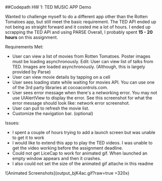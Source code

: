 ##Codepath HW 1: TED MUSIC APP Demo

Wanted to challenge myself to do a different app other than the Rotten Tomatoes app, but still meet the basic requirement.
The TED API ended up not being as straight forward and it costed me a lot of hours. I ended up scrapping the TED API and using PARSE Overall, I probably spent **15 - 20 hours** on this assignment. 

Requirements Met:

- User can view a list of movies from Rotten Tomatoes. Poster images must be loading asynchronously. Edit: User can view list of talks from TED. Images are loaded asynchronously. (Although, this is largely provided by Parse)
- User can view movie details by tapping on a cell
- User sees loading state while waiting for movies API. You can use one of the 3rd party libraries at cocoacontrols.com.
- User sees error message when there's a networking error. You may not use UIAlertView to display the error. See this screenshot for what the error message should look like: network error screenshot.
- User can pull to refresh the movie list.
- Customize the navigation bar. (optional)

Issues:
- I spent a couple of hours trying to add a launch screen but was unable to get it to work
- I would like to extend this app to play the TED videos. I was unable to get the video working before the assignment deadline.
- Could not get LiceCap to work for animated gif. When launched an empty window appears and then it crashes.
- I also could not set the size of the animated gif attache in this readme

![Animated Screenshots](output_bjK4ac.gif?raw=true =320x)
